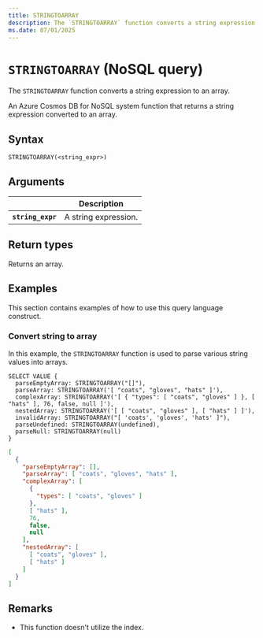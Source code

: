 ```yaml
---
title: STRINGTOARRAY
description: The `STRINGTOARRAY` function converts a string expression to an array.
ms.date: 07/01/2025
---
```


# `STRINGTOARRAY` (NoSQL query)

The `STRINGTOARRAY` function converts a string expression to an array.

An Azure Cosmos DB for NoSQL system function that returns a string expression converted to an array.

## Syntax

```nosql
STRINGTOARRAY(<string_expr>)
```

## Arguments

| | Description |
| --- | --- |
| **`string_expr`** | A string expression. |

## Return types

Returns an array.

## Examples

This section contains examples of how to use this query language construct.

### Convert string to array

In this example, the `STRINGTOARRAY` function is used to parse various string values into arrays.

```nosql
SELECT VALUE {
  parseEmptyArray: STRINGTOARRAY("[]"),
  parseArray: STRINGTOARRAY('[ "coats", "gloves", "hats" ]'),
  complexArray: STRINGTOARRAY('[ { "types": [ "coats", "gloves" ] }, [ "hats" ], 76, false, null ]'),
  nestedArray: STRINGTOARRAY('[ [ "coats", "gloves" ], [ "hats" ] ]'),
  invalidArray: STRINGTOARRAY("[ 'coats', 'gloves', 'hats' ]"),
  parseUndefined: STRINGTOARRAY(undefined),
  parseNull: STRINGTOARRAY(null)
}
```

```json
[
  {
    "parseEmptyArray": [],
    "parseArray": [ "coats", "gloves", "hats" ],
    "complexArray": [
      {
        "types": [ "coats", "gloves" ]
      },
      [ "hats" ],
      76,
      false,
      null
    ],
    "nestedArray": [
      [ "coats", "gloves" ],
      [ "hats" ]
    ]
  }
]
```

## Remarks

- This function doesn't utilize the index.
